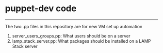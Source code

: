 # puppet-dev code
______________________
The two .pp files in this repository are for new VM set up automation
1. server_users_groups.pp: What users should be on a server
2. lamp_stack_server.pp: What packages should be installed on a LAMP Stack server
